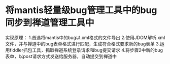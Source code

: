 # 将mantis轻量级bug管理工具中的bug同步到禅道管理工具中
实现原理：
1.首选将mantis中的bug以.xml格式的文件导出
2.使用JDOM解析.xml文件，并与禅道中的bug表单格式进行匹配，生成符合格式要求新的bug表单
3.运用fiddler抓包工具，抓取禅道系统登录请求和bug提交请求
4.将步骤2中新的bug表单，以post请求方式发送给服务器，自动提交到禅道中
